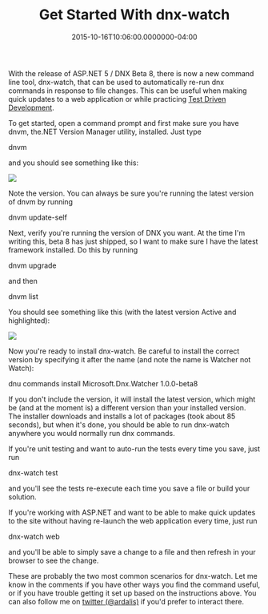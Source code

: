 ﻿---
title: Get Started With dnx-watch
date: "2015-10-16T10:06:00.0000000-04:00"
description: With the release of ASP.NET 5 / DNX Beta 8, there is now a new command line tool, dnx-watch, that can be used to automatically re-run dnx commands in response to file changes.
featuredImage: /img/dnvm-760x360.jpg
---

With the release of ASP.NET 5 / DNX Beta 8, there is now a new command line tool, dnx-watch, that can be used to automatically re-run dnx commands in response to file changes. This can be useful when making quick updates to a web application or while practicing [Test Driven Development](http://deviq.com/test-driven-development/).

To get started, open a command prompt and first make sure you have dnvm, the.NET Version Manager utility, installed. Just type

dnvm

and you should see something like this:

![](/img/dnvm-760x360.jpg)

Note the version. You can always be sure you're running the latest version of dnvm by running

dnvm update-self

Next, verify you're running the version of DNX you want. At the time I'm writing this, beta 8 has just shipped, so I want to make sure I have the latest framework installed. Do this by running

dnvm upgrade

and then

dnvm list

You should see something like this (with the latest version Active and highlighted):

![](/img/dnvm-list.jpg)

Now you're ready to install dnx-watch. Be careful to install the correct version by specifying it after the name (and note the name is Watcher not Watch):

dnu commands install Microsoft.Dnx.Watcher 1.0.0-beta8

If you don't include the version, it will install the latest version, which might be (and at the moment is) a different version than your installed version. The installer downloads and installs a lot of packages (took about 85 seconds), but when it's done, you should be able to run dnx-watch anywhere you would normally run dnx commands.

If you're unit testing and want to auto-run the tests every time you save, just run

dnx-watch test

and you'll see the tests re-execute each time you save a file or build your solution.

If you're working with ASP.NET and want to be able to make quick updates to the site without having re-launch the web application every time, just run

dnx-watch web

and you'll be able to simply save a change to a file and then refresh in your browser to see the change.

These are probably the two most common scenarios for dnx-watch. Let me know in the comments if you have other ways you find the command useful, or if you have trouble getting it set up based on the instructions above. You can also follow me on [twitter (@ardalis)](https://twitter.com/ardalis) if you'd prefer to interact there.

